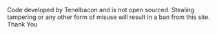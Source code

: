 Code developed by Tenelbacon and is not open sourced. Stealing tampering or any other form of misuse will result in a ban from this site. Thank You
